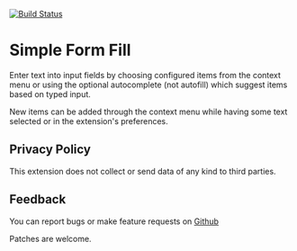 [![Build Status](https://travis-ci.org/sblask/webextension-simple-form-fill.svg?branch=master)](https://travis-ci.org/sblask/webextension-simple-form-fill)

Simple Form Fill
================
Enter text into input fields by choosing configured items from the context menu
or using the optional autocomplete (not autofill) which suggest items based on
typed input.

New items can be added through the context menu while having some text selected
or in the extension's preferences.

Privacy Policy
--------------

This extension does not collect or send data of any kind to third parties.

Feedback
--------

You can report bugs or make feature requests on
[Github](https://github.com/sblask/webextension-simple-form-fill)

Patches are welcome.
